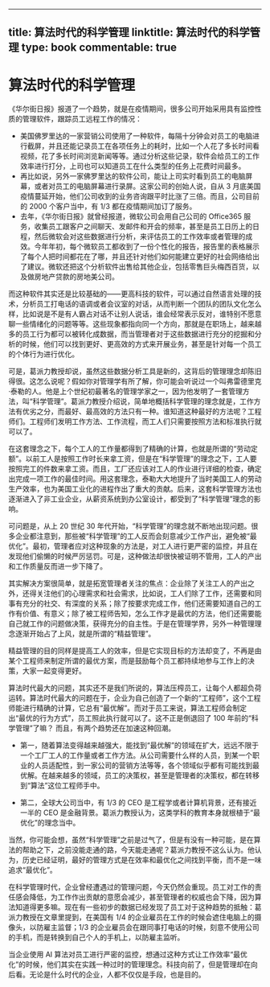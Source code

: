 
---
title: 算法时代的科学管理
linktitle: 算法时代的科学管理
type: book
commentable: true
---

# 算法时代的科学管理

《华尔街日报》报道了一个趋势，就是在疫情期间，很多公司开始采用具有监控性质的管理软件，跟踪员工远程工作的情况：

- 美国佛罗里达的一家营销公司使用了一种软件，每隔十分钟会对员工的电脑进行截屏，并且还能记录员工在各项任务上的耗时，比如一个人花了多长时间看视频，花了多长时间浏览新闻等等。通过分析这些记录，软件会给员工的工作效率进行打分，上司也可以知道员工在什么类型的任务上花费时间最多。
- 再比如说，另外一家佛罗里达的软件公司，能让上司实时看到员工的电脑屏幕，或者对员工的电脑屏幕进行录屏。这家公司的创始人说，自从 3 月底美国疫情蔓延开始，他们公司收到的业务咨询跟平时比涨了三倍。而且，公司目前的 2000 个客户当中，有 1/3 都在疫情期间加订了服务。
- 去年，《华尔街日报》就曾经报道，微软公司会用自己公司的 Office365 服务，收集员工跟客户之间聊天、发邮件和开会的频率，甚至是员工日历上的日程，然后微软会对这些数据进行分析，来评估员工的工作效率或者管理的成效。今年年初，每个微软员工都收到了一份个性化的报告，报告里的表格展示了每个人把时间都花在了哪，并且还针对他们如何能建立更好的社会网络给出了建议。微软还把这个分析软件出售给其他企业，包括零售巨头梅西百货，以及做房地产贷款的房地美公司。

而这种软件其实还是比较基础的——更高科技的软件，可以通过自然语言处理的技术，分析员工打电话的语调或者会议室的对话，从而判断一个团队的团队文化怎么样，比如说是不是有人霸占对话不让别人说话，谁会经常表示反对，谁特别不愿意聊一些情绪化的问题等等。这些现象都指向同一个方向，那就是在职场上，越来越多的员工行为都可以被转化成数据，而当管理者对于这些数据进行充分的挖掘和分析的时候，他们可以找到更好、更高效的方式来开展业务，甚至是针对每一个员工的个体行为进行优化。

可是，葛派力教授却说，虽然这些数据分析工具是新的，这背后的管理理念却陈旧得很。这怎么说呢？假如你对管理学有所了解，你可能会听说过一个叫弗雷德里克·泰勒的人。他是上个世纪初最著名的管理学家之一，因为他发明了一套管理方法，叫“科学管理”。葛派力教授介绍说，简单地概括科学管理的理念就是，工作方法有优劣之分，而最好、最高效的方法只有一种。谁知道这种最好的方法呢？工程师们。工程师们发明工作方法、工作流程，而工人们只需要按照方法和标准执行就可以了。

在这套理念之下，每个工人的工作量都得到了精确的计算，也就是所谓的“劳动定额”。以前工人是按照工作时长来拿工资，但是在“科学管理”的理念之下，工人要按照完工的件数来拿工资。而且，工厂还应该对工人的作业进行详细的检查，确定出完成一项工作的最佳时间。用这套理念，泰勒大大地提升了当时美国工人的劳动生产效率，也为美国工业化的进程作出了重大的贡献。后来，这套科学管理方法也逐渐进入了非工业企业，从薪资系统到办公室设计，都受到了“科学管理”理念的影响。

可问题是，从上 20 世纪 30 年代开始，“科学管理”的理念就不断地出现问题。很多企业都注意到，那些被“科学管理”的工人反而会刻意减少工作产出，避免被“最优化”。最初，管理者应对这种现象的方法是，对工人进行更严密的监控，并且在发现他们偷懒的时候严厉惩罚。可是，这种做法却很快被证明不管用，工人的产出和工作质量反而进一步下降了。

其实解决方案很简单，就是拓宽管理者关注的焦点：企业除了关注工人的产出之外，还得关注他们的心理需求和社会需求，比如说，工人们除了工作，还需要和同事有充分的社交、有深度的关系；除了按要求完成工作，他们还需要知道自己的工作有价值、有意义；除了被工程师告知，怎么工作才是最优的方法，他们还需要能自己就工作的问题做决策，获得充分的自主性。于是在管理学界，另外一种管理理念逐渐开始占了上风，就是所谓的“精益管理”。

精益管理的目的同样是提高工人的效率，但是它实现目标的方法却变了，不再是由某个工程师来制定所谓的最优方案，而是鼓励每个员工都持续地参与工作上的决策，大家一起变得更好。

算法时代最大的问题，其实还不是我们所说的，算法压榨员工，让每个人都超负荷运转。算法时代最大的问题在于，企业为自己创造了一个新的“工程师”，这个工程师能进行精确的计算，它总有“最优解”。而对于员工来说，算法工程师会制定出“最优的行为方式”，员工照此执行就可以了。这不正是倒退回了 100 年前的“科学管理”了嘛？
而且，有两个趋势还在加速这种回潮。

- 第一，随着算法变得越来越强大，能找到“最优解”的领域在扩大，远远不限于一个工厂工人的工作量或者工作方法。从公司需要什么样的人员，到某一个职业的人员适配性，到一家公司的营销方法等等，各个领域似乎都有可能找到最优解。在越来越多的领域，员工的决策权，甚至是管理者的决策权，都在转移到“算法”这位工程师手中。

- 第二，全球大公司当中，有 1/3 的 CEO 是工程学或者计算机背景，还有接近一半的 CEO 是金融背景。葛派力教授认为，这类学科的教育本身就根植于“最优化”的理念当中。

当然，你可能会想，虽然“科学管理”之前是过气了，但是有没有一种可能，是在算法的帮助之下，之前没能走通的路，今天能走通呢？葛派力教授不这么认为。他认为，历史已经证明，最好的管理方式是在效率和最优化之间找到平衡，而不是一味追求“最优化”。

在科学管理时代，企业曾经遭遇过的管理问题，今天仍然会重现。员工对工作的责任感会降低，为工作作出贡献的意愿会减少，甚至管理者的权威也会下降，因为算法知道得更多嘛。现在有一些初步的数据已经发现了员工对于这种趋势的抵触：葛派力教授在文章里提到，在美国有 1/4 的企业雇员在工作的时候会遮住电脑上的摄像头，以防雇主监督；1/3 的企业雇员会在跟同事打电话的时候，刻意不使用公司的手机，而是转换到自己个人的手机上，以防雇主监听。

当企业使用 AI 算法对员工进行严密的监控，想通过这种方式让工作效率“最优化”的时候，他们其实在实践一种过时的管理理念。科技向前了，但是管理却在向后看。无论是什么时代的企业，人都不仅仅是手段，也是目的。

    